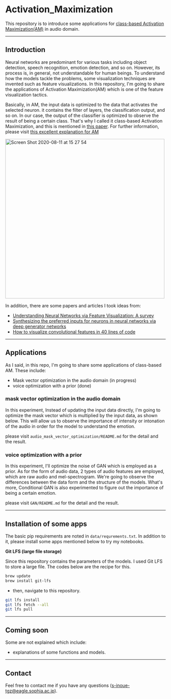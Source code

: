 # Activation_Maximization

This repository is to introduce some applications for [class-based Activation Maximization(AM)](https://arxiv.org/pdf/1312.6034.pdf) in audio domain.

---
## Introduction

Neural networks are predominant for various tasks including object detection, speech recognition, emotion detection, and so on. However, its process is, in general, not understandable for human beings. To understand how the models tackle the problems, some visualization techniques are invented such as feature visualizations. In this repository, I'm going to share the applications of Activation Maximization(AM) which is one of the feature visualization tactics.

Basically, in AM, the input data is optimized to the data that activates the selected neuron. it contains the filter of layers, the classification output, and so on. In our case, the output of the classifier is optimized to observe the result of being a certain class. That's why I called it class-based Activation Maximization, and this is mentioned in [this paper](https://arxiv.org/pdf/1312.6034.pdf). For further information, please visit [this excellent explanation for AM](https://distill.pub/2017/feature-visualization/)

<img width="500" alt="Screen Shot 2020-08-11 at 15 27 54" src="https://user-images.githubusercontent.com/28431328/89864658-43d23780-dbe7-11ea-9318-9f705dbb02af.png">

In addition, there are some papers and articles I took ideas from:
- [Understanding Neural Networks via Feature Visualization: A survey](https://arxiv.org/abs/1904.08939)
- [Synthesizing the preferred inputs for neurons in
neural networks via deep generator networks](https://papers.nips.cc/paper/6519-synthesizing-the-preferred-inputs-for-neurons-in-neural-networks-via-deep-generator-networks.pdf)
- [How to visualize convolutional features in 40 lines of code](https://towardsdatascience.com/how-to-visualize-convolutional-features-in-40-lines-of-code-70b7d87b0030)

---
## Applications
As I said, in this repo, I'm going to share some applications of class-based AM. These include:
- Mask vector optimization in the audio domain (in progress)
- voice optimization with a prior (done)

### mask vector optimization in the audio domain
In this experiment, Instead of updating the input data directly, I'm going to optimize the mask vector which is multiplied by the input data, as shown below. This will allow us to observe the importance of intensity or intonation of the audio in order for the model to understand the emotion.

please visit `audio_mask_vector_optimization/README.md` for the detail and the result.

### voice optimization with a prior
In this experiment, I'll optimize the noise of GAN which is employed as a prior. As for the form of audio data, 2 types of audio features are employed, which are raw audio and mel-spectrogram. We're going to observe the differences between the data form and the structure of the models. What's more, Conditional GAN is also experimented to figure out the importance of being a certain emotion.

please visit `GAN/README.md` for the detail and the result.

---
## Installation of some apps
The basic pip requirements are noted in `data/requrements.txt`. In addition to it,  please install some apps mentioned below to try my notebooks. 

**Git LFS (large file storage)**

Since this repository contains the parameters of the models. I used Git LFS to store a large file. The codes below are the recipe for this.

```bash
brew update
brew install git-lfs
```
- then, navigate to this repository.
```bash
git lfs install
git lfs fetch --all
git lfs pull
```

---
## Coming soon
Some are not explained which include:
- explanations of some functions and models.

---
## Contact
Feel free to contact me if you have any questions (<s-inoue-tgz@eagle.sophia.ac.jp>).
